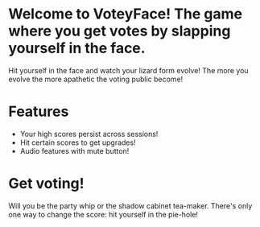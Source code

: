 # Welcome to VoteyFace! The game where you get votes by slapping yourself in the face.

Hit yourself in the face and watch your lizard form evolve! The more you evolve the more apathetic the voting public become!

# Features

- Your high scores persist across sessions!
- Hit certain scores to get upgrades!
- Audio features with mute button!

# Get voting!

Will you be the party whip or the shadow cabinet tea-maker. There's only one way to change the score: hit yourself in the pie-hole!
